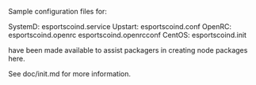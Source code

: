 Sample configuration files for:

SystemD: esportscoind.service
Upstart: esportscoind.conf
OpenRC:  esportscoind.openrc
         esportscoind.openrcconf
CentOS:  esportscoind.init

have been made available to assist packagers in creating node packages here.

See doc/init.md for more information.
